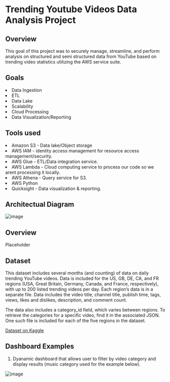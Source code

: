 # Trending Youtube Videos Data Analysis Project

## Overview
This goal of this project was to securely manage, streamline, and perform analysis on structured and semi structured data from YouTube based on trending video statistics utilizing the AWS service suite. 

## Goals
<li>Data Ingestion</li>
<li>ETL</li>
<li>Data Lake</li>
<li>Scalability</li>
<li>Cloud Processing</li>
<li>Data Visualization/Reporting</li>

## Tools used
<li>Amazon S3 - Data lake/Object storage</li>
<li>AWS IAM - identity access management for resource access management/security.</li>
<li>AWS Glue - ETL/Data integration service.</li>
<li>AWS Lambda - Cloud computing service to process our code so we arent processing it locally.</li>
<li>AWS Athena - Query service for S3.</li>
<li>AWS Python </li>
<li>Quicksight - Data visualization & reporting.</li>

## Architectual Diagram
![image](https://github.com/claydoers/de-youtube-analysis-project/assets/109707159/dcb05761-4b22-42f3-a194-bcd9eaafa601)

## Overview
Placeholder

## Dataset
This dataset includes several months (and counting) of data on daily trending YouTube videos. Data is included for the US, GB, DE, CA, and FR regions (USA, Great Britain, Germany, Canada, and France, respectively), with up to 200 listed trending videos per day. Each region’s data is in a separate file. Data includes the video title, channel title, publish time, tags, views, likes and dislikes, description, and comment count.

The data also includes a category_id field, which varies between regions. To retrieve the categories for a specific video, find it in the associated JSON. One such file is included for each of the five regions in the dataset.

[Dataset on Kaggle ](https://www.kaggle.com/datasets/datasnaek/youtube-new "Youtube Dataset")

## Dashboard Examples
<ol type="1">
  <li>Dyanamic dashboard that allows user to filter by video category and display results (music category used for the example below).</li>
</ol>

![image](https://github.com/claydoers/de-youtube-analysis-project/assets/109707159/3ab37023-c8ce-4b92-904a-97baa323243c)


